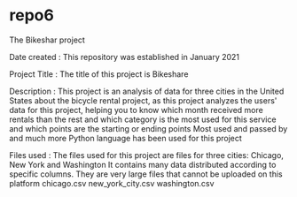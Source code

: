 # repo6
The Bikeshar project 

Date created : 
This repository was established in January 2021

Project Title : 
The title of this project is Bikeshare

Description : 
This project is an analysis of data for three cities in the United States about the bicycle rental project, as this project analyzes the users' data for this project, helping you to know which month received more rentals than the rest and which category is the most used for this service and which points are the starting or ending points Most used and passed by and much more
Python language has been used for this project

Files used : 
The files used for this project are files for three cities: Chicago, New York and Washington
It contains many data distributed according to specific columns. They are very large files that cannot be uploaded on this platform
chicago.csv
new_york_city.csv
washington.csv
